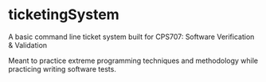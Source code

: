 # ticketingSystem

A basic command line ticket system built for CPS707: Software Verification & Validation

Meant to practice extreme programming techniques and methodology while practicing writing software tests.
